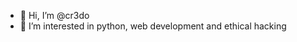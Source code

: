 - 👋 Hi, I’m @cr3do
- 👀 I’m interested in python, web development and ethical hacking


<!---
cr3do/cr3do is a ✨ special ✨ repository because its `README.md` (this file) appears on your GitHub profile.
You can click the Preview link to take a look at your changes.
--->

